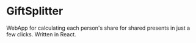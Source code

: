 # GiftSplitter
WebApp for calculating each person's share for shared presents in just a few clicks. Written in React.
